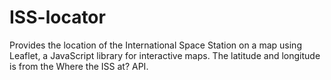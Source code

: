 # ISS-locator
Provides the location of the International Space Station on a map using Leaflet, a JavaScript library for interactive maps. The latitude and longitude is from the Where the ISS at? API.
